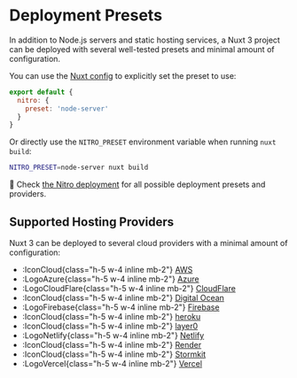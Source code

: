 # Deployment Presets

In addition to Node.js servers and static hosting services, a Nuxt 3 project can be deployed with several well-tested presets and minimal amount of configuration.

You can use the [Nuxt config](/guide/directory-structure/nuxt.config) to explicitly set the preset to use:

```js [nuxt.config.js|ts]
export default {
  nitro: {
    preset: 'node-server'
  }
}
```

Or directly use the `NITRO_PRESET` environment variable when running `nuxt build`:

```bash
NITRO_PRESET=node-server nuxt build
```

🔎 Check [the Nitro deployment](https://nitro.unjs.io/deploy/) for all possible deployment presets and providers.

## Supported Hosting Providers

Nuxt 3 can be deployed to several cloud providers with a minimal amount of configuration:

- :IconCloud{class="h-5 w-4 inline mb-2"} [AWS](/guide/deploy/providers/aws)
- :LogoAzure{class="h-5 w-4 inline mb-2"} [Azure](/guide/deploy/providers/azure)
- :LogoCloudFlare{class="h-5 w-4 inline mb-2"} [CloudFlare](/guide/deploy/providers/cloudflare)
- :IconCloud{class="h-5 w-4 inline mb-2"} [Digital Ocean](/guide/deploy/providers/digitalocean)
- :LogoFirebase{class="h-5 w-4 inline mb-2"} [Firebase](/guide/deploy/providers/firebase)
- :IconCloud{class="h-5 w-4 inline mb-2"} [heroku](/guide/deploy/providers/heroku)
- :IconCloud{class="h-5 w-4 inline mb-2"} [layer0](/guide/deploy/providers/layer0)
- :LogoNetlify{class="h-5 w-4 inline mb-2"} [Netlify](/guide/deploy/providers/netlify)
- :IconCloud{class="h-5 w-4 inline mb-2"} [Render](/guide/deploy/providers/render)
- :IconCloud{class="h-5 w-4 inline mb-2"} [Stormkit](/guide/deploy/providers/stormkit)
- :LogoVercel{class="h-5 w-4 inline mb-2"} [Vercel](/guide/deploy/providers/vercel)
